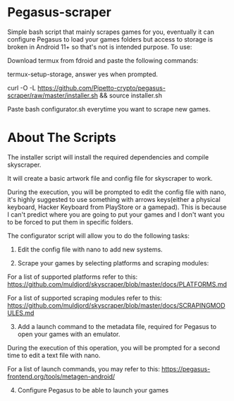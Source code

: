 # Pegasus-scraper

Simple bash script that mainly scrapes games for you, eventually it can configure Pegasus to load your games folders but access to storage is broken in Android 11+ so that's not is intended purpose. To use:

Download termux from fdroid and paste the following commands:

termux-setup-storage,  answer yes when prompted.

curl -O -L https://github.com/Pipetto-crypto/pegasus-scraper/raw/master/installer.sh && source installer.sh

Paste bash configurator.sh everytime you want to scrape new games.

# About The Scripts

The installer script will install the required dependencies and compile skyscraper. 

It will create a basic artwork file and config file for skyscraper to work. 

During the execution, you will be prompted to edit the config file with nano, it's highly suggested to use something with arrows keys(either a physical keyboard, Hacker Keyboard from PlayStore or a gamepad). This is because I can't predict where you are going to put your games and I don't want you to be forced to put them in specific folders. 

The configurator script will allow you to do the following tasks:

1. Edit the config file with nano to add new systems.

2. Scrape your games by selecting platforms and scraping modules:

For a list of supported platforms refer to this: https://github.com/muldjord/skyscraper/blob/master/docs/PLATFORMS.md

For a list of supported scraping modules refer to this: https://github.com/muldjord/skyscraper/blob/master/docs/SCRAPINGMODULES.md

3. Add a launch command to the metadata file, required for Pegasus to open your games with an emulator. 

During the execution of this operation, you will be prompted for a second time to edit a text file with nano. 

For a list of launch commands, you may refer to this: https://pegasus-frontend.org/tools/metagen-android/

4. Configure Pegasus to be able to launch your games
